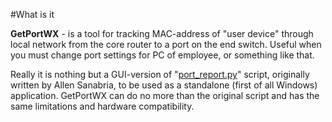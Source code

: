 #What is it

**GetPortWX** - is a tool for tracking MAC-address of "user device" through local network from the core router to a port on the end switch. Useful when you must change port settings for PC of employee, or something like that.

Really it is nothing but a GUI-version of "[port_report.py](https://github.com/qiwichupa/Linuxdynasty/blob/master/Port_Report_Tools/port_report.py)" script, originally written by Allen Sanabria, to be used as a standalone (first of all Windows) application. GetPortWX can do no more than the original script and has the same limitations and hardware compatibility.
